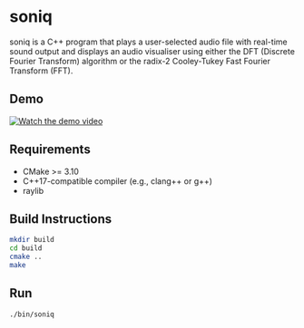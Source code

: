 # soniq

soniq is a C++ program that plays a user-selected audio file with real-time sound output and displays an audio visualiser using either the DFT (Discrete Fourier Transform) algorithm or the radix-2 Cooley-Tukey Fast Fourier Transform (FFT).

## Demo

[![Watch the demo video](https://img.youtube.com/vi/L6JaSroQlTQ/0.jpg)](https://youtu.be/L6JaSroQlTQ)

## Requirements

-   CMake >= 3.10
-   C++17-compatible compiler (e.g., clang++ or g++)
-   raylib

## Build Instructions

```sh
mkdir build
cd build
cmake ..
make
```

## Run

```sh
./bin/soniq
```
